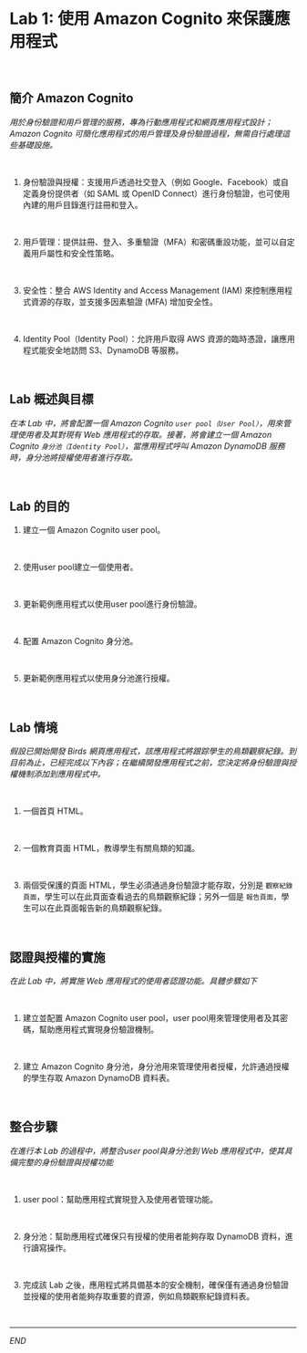 # Lab 1: 使用 Amazon Cognito 來保護應用程式

<br>

## 簡介 Amazon Cognito 

_用於身份驗證和用戶管理的服務，專為行動應用程式和網頁應用程式設計；Amazon Cognito 可簡化應用程式的用戶管理及身份驗證過程，無需自行處理這些基礎設施。_

<br>

1. 身份驗證與授權：支援用戶透過社交登入（例如 Google、Facebook）或自定義身份提供者（如 SAML 或 OpenID Connect）進行身份驗證，也可使用內建的用戶目錄進行註冊和登入。

<br>

2. 用戶管理：提供註冊、登入、多重驗證（MFA）和密碼重設功能，並可以自定義用戶屬性和安全性策略。

<br>

3. 安全性：整合 AWS Identity and Access Management (IAM) 來控制應用程式資源的存取，並支援多因素驗證 (MFA) 增加安全性。

<br>

4. Identity Pool（Identity Pool）：允許用戶取得 AWS 資源的臨時憑證，讓應用程式能安全地訪問 S3、DynamoDB 等服務。

<br>

## Lab 概述與目標

_在本 Lab 中，將會配置一個 Amazon Cognito `user pool（User Pool）`，用來管理使用者及其對現有 Web 應用程式的存取。接著，將會建立一個 Amazon Cognito `身分池（Identity Pool）`，當應用程式呼叫 Amazon DynamoDB 服務時，身分池將授權使用者進行存取。_

<br>

## Lab 的目的

1. 建立一個 Amazon Cognito user pool。

<br>

2. 使用user pool建立一個使用者。

<br>

3. 更新範例應用程式以使用user pool進行身份驗證。

<br>

4. 配置 Amazon Cognito 身分池。

<br>

5. 更新範例應用程式以使用身分池進行授權。

<br>

## Lab 情境

_假設已開始開發 Birds 網頁應用程式，該應用程式將跟踪學生的鳥類觀察紀錄。到目前為止，已經完成以下內容；在繼續開發應用程式之前，您決定將身份驗證與授權機制添加到應用程式中。_

<br>

1. 一個首頁 HTML。

<br>

2. 一個教育頁面 HTML，教導學生有關鳥類的知識。

<br>

3. 兩個受保護的頁面 HTML，學生必須通過身份驗證才能存取，分別是 `觀察紀錄頁面`，學生可以在此頁面查看過去的鳥類觀察紀錄；另外一個是 `報告頁面`，學生可以在此頁面報告新的鳥類觀察紀錄。

<br>

## 認證與授權的實施

_在此 Lab 中，將實施 Web 應用程式的使用者認證功能。具體步驟如下_

<br>

1. 建立並配置 Amazon Cognito user pool，user pool用來管理使用者及其密碼，幫助應用程式實現身份驗證機制。

<br>

2. 建立 Amazon Cognito 身分池，身分池用來管理使用者授權，允許通過授權的學生存取 Amazon DynamoDB 資料表。

<br>

## 整合步驟

_在進行本 Lab 的過程中，將整合user pool與身分池到 Web 應用程式中，使其具備完整的身份驗證與授權功能_

<br>

1. user pool：幫助應用程式實現登入及使用者管理功能。

<br>

2. 身分池：幫助應用程式確保只有授權的使用者能夠存取 DynamoDB 資料，進行讀寫操作。

<br>

3. 完成該 Lab 之後，應用程式將具備基本的安全機制，確保僅有通過身份驗證並授權的使用者能夠存取重要的資源，例如鳥類觀察紀錄資料表。

<br>

___

_END_

